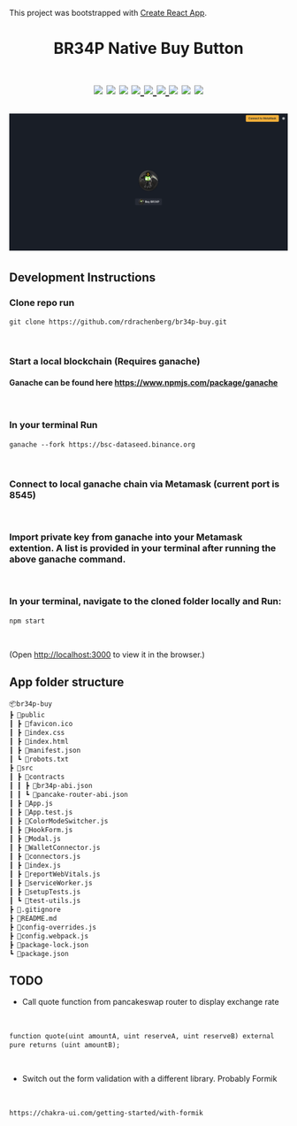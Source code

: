 This project was bootstrapped with [Create React App](https://github.com/facebook/create-react-app).

<h1 align="center"> BR34P Native Buy Button<h1>

<p align='center'>
    <img src='https://img.shields.io/badge/JavaScript-92%25-yellow?style=plastic&logo=javascript'>
    <img src='https://img.shields.io/badge/CSS-0.4%25-purple?style=plascit&logo=CSS3&logoColor=white'>
    <img src='https://img.shields.io/badge/HTML-7.6%25-red?style=plastic&logo=HTML5&logoColor=red'>
    <a href='https://github.com/rdrachenberg'>
        <img src='https://img.shields.io/badge/Node%20-.js-success?style=plastic&logo=Node.js&logoColor=success'>
        <img src='https://img.shields.io/badge/React%20-18.2.0-informational?style=plastic&logo=React&logoColor=#61DAFB'>
    </a>
    <a href='https://github.com/rdrachenberg'>
        <img src='https://img.shields.io/badge/Made%20by-rDrachenberg-blue?style=plastic&logo=visual-studio-code&logoColor=blue'>
    </a> 
    <img src= 'https://img.shields.io/github/issues/rdrachenberg/ryan-react-app?style=plastic' />
    <img src= 'https://img.shields.io/github/license/rdrachenberg/ryan-react-app?style=plastic' />
    <a href='mailto:RyanDrachenberg@gmail.com'>
        <img src='https://img.shields.io/badge/Ask%20me-anything-1abc9c.svg?logo=minutemailer&logoColor=#29B99B'>
    </a>
</p>

![alt "br34p buy button"](https://github.com/rdrachenberg/Bootstrap-Portfolio/blob/master/public/assets/images/BR34P%20Buy.png?raw=true "buy br34p")

## Development Instructions

### Clone repo run
    git clone https://github.com/rdrachenberg/br34p-buy.git
<br/>

### Start a local blockchain (Requires ganache)

#### Ganache can be found here https://www.npmjs.com/package/ganache
<br/>

### In your terminal Run
    ganache --fork https://bsc-dataseed.binance.org
<br/>

### Connect to local ganache chain via Metamask (current port is 8545)
<br/>

### Import private key from ganache into your Metamask extention. A list is provided in your terminal after running the above ganache command. 
<br/>

### In your terminal, navigate to the cloned folder locally and Run:

    npm start

<br/> 

(Open [http://localhost:3000](http://localhost:3000) to view it in the browser.)


## App folder structure
    📦br34p-buy
    ┣ 📂public
    ┃ ┣ 📜favicon.ico
    ┃ ┣ 📜index.css
    ┃ ┣ 📜index.html
    ┃ ┣ 📜manifest.json
    ┃ ┗ 📜robots.txt
    ┣ 📂src
    ┃ ┣ 📂contracts
    ┃ ┃ ┣ 📜br34p-abi.json
    ┃ ┃ ┗ 📜pancake-router-abi.json
    ┃ ┣ 📜App.js
    ┃ ┣ 📜App.test.js
    ┃ ┣ 📜ColorModeSwitcher.js
    ┃ ┣ 📜HookForm.js
    ┃ ┣ 📜Modal.js
    ┃ ┣ 📜WalletConnector.js
    ┃ ┣ 📜connectors.js
    ┃ ┣ 📜index.js
    ┃ ┣ 📜reportWebVitals.js
    ┃ ┣ 📜serviceWorker.js
    ┃ ┣ 📜setupTests.js
    ┃ ┗ 📜test-utils.js
    ┣ 📜.gitignore
    ┣ 📜README.md
    ┣ 📜config-overrides.js
    ┣ 📜config.webpack.js
    ┣ 📜package-lock.json
    ┗ 📜package.json


## TODO

* Call quote function from pancakeswap router to display exchange rate

<br/>

    function quote(uint amountA, uint reserveA, uint reserveB) external pure returns (uint amountB);

<br/>

* Switch out the form validation with a different library. Probably Formik

<br/>

    https://chakra-ui.com/getting-started/with-formik
